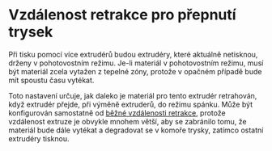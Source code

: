Vzdálenost retrakce pro přepnutí trysek
====
Při tisku pomocí více extrudérů budou extrudéry, které aktuálně netisknou, drženy v pohotovostním režimu. Je-li materiál v pohotovostním režimu, musí být materiál zcela vytažen z tepelné zóny, protože v opačném případě bude mít spoustu času vytékat.

Toto nastavení určuje, jak daleko je materiál pro tento extrudér retrahován, když extrudér přejde, při výměně extruderů, do režimu spánku. Může být konfigurován samostatně od [běžné vzdálenosti retrakce](../travel/retraction_amount.md), protože vzdálenost extruze je obvykle mnohem větší, aby se zabránilo tomu, že materiál bude dále vytékat a degradovat se v komoře trysky, zatímco ostatní extrudéry tisknou.